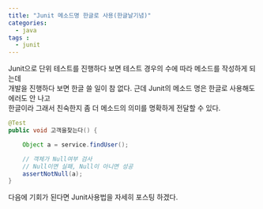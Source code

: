 ```yaml
---
title: "Junit 메소드명 한글로 사용(한글날기념)"
categories: 
  - java
tags : 
  - junit
---
```


Junit으로 단위 테스트를 진행하다 보면 테스트 경우의 수에 따라 메소드를 작성하게 되는데<br>
개발을 진행하다 보면 한글 쓸 일이 참 없다. 근데 Junit의 메소드 명은 한글로 사용해도 에러도 안 나고<br>
한글이라 그래서 친숙한지 좀 더 메소드의 의미를 명확하게 전달할 수 있다.

```java
@Test
public void 고객을찾는다() {

    Object a = service.findUser();

    // 객체가 Null여부 검사
    // Null이면 실패, Null이 아니면 성공
    assertNotNull(a);
}
```

다음에 기회가 된다면 Junit사용법을 자세히 포스팅 하겠다.